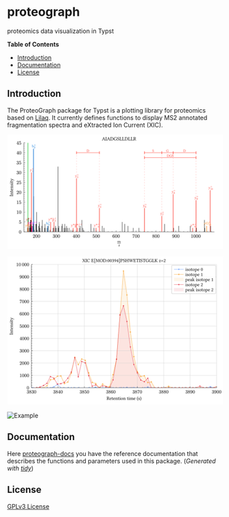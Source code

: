 # proteograph

proteomics data visualization in Typst


**Table of Contents**

- [Introduction](#introduction)
- [Documentation](#documentation)
- [License](#license)



## Introduction

The ProteoGraph package for Typst is a plotting library for proteomics based on [Lilaq](https://lilaq.org/).
It currently defines functions to display MS2 annotated fragmentation spectra and eXtracted Ion Current (XIC).


![Example](examples/complete_psm_highlight_peaks.svg "MS2 annotated fragmentation spectra")

![Example](examples/xic_plot.svg "eXtracted Ion Current (XIC)")

![Example](examples/rt_align.svg "Retention time alignment")

## Documentation

Here [proteograph-docs](docs/proteograph-docs.pdf) you have the reference documentation that describes the functions and parameters used in this package. (_Generated with [tidy](https://github.com/Mc-Zen/tidy)_)



## License
[GPLv3 License](./LICENSE)
